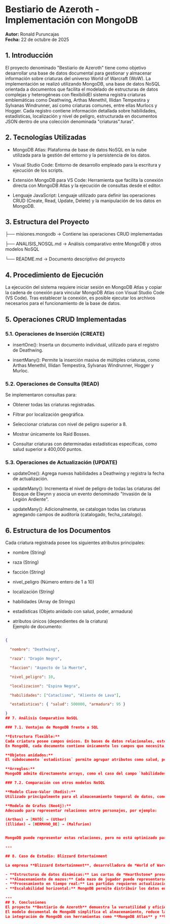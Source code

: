 # Bestiario de Azeroth - Implementación con MongoDB
**Autor:** Ronald Puruncajas  
**Fecha:** 22 de octubre de 2025  
## 1. Introducción
El proyecto denominado "Bestiario de Azeroth" tiene como objetivo desarrollar una base de datos documental para gestionar y almacenar información sobre criaturas del universo World of Warcraft (WoW). La implementación se realizó utilizando MongoDB, una base de datos NoSQL orientada a documentos que facilita el modelado de estructuras de datos complejas y heterogéneas con flexibilidEl sistema registra criaturas emblemáticas como Deathwing, Arthas Menethil, Illidan Tempestira y Sylvanas Windrunner, así como criaturas comunes, entre ellas Murlocs y Hogger. Cada registro contiene información detallada sobre habilidades, estadísticas, localización y nivel de peligro, estructurada en documentos JSON dentro de una colección denominada "criaturas".turas".
## 2. Tecnologías Utilizadas
- MongoDB Atlas: Plataforma de base de datos NoSQL en la nube utilizada para la gestión del entorno y la persistencia de los datos.  

- Visual Studio Code: Entorno de desarrollo empleado para la escritura y ejecución de los scripts.  

- Extensión MongoDB para VS Code: Herramienta que facilita la conexión directa con MongoDB Atlas y la ejecución de consultas desde el editor.  

- Lenguaje JavaScript: Lenguaje utilizado para definir las operaciones CRUD (Create, Read, Update, Delete) y la manipulación de los datos en MongoDB.  
## 3. Estructura del Proyecto
├── misiones.mongodb → Contiene las operaciones CRUD implementadas

├── ANALISIS_NOSQL.md → Análisis comparativo entre MongoDB y otros modelos NoSQL

└── README.md → Documento descriptivo del proyecto
## 4. Procedimiento de Ejecución
La ejecución del sistema requiere iniciar sesión en MongoDB Atlas y copiar la cadena de conexión para vincular MongoDB Atlas con Visual Studio Code (VS Code). Tras establecer la conexión, es posible ejecutar los archivos necesarios para el funcionamiento de la base de datos.
## 5. Operaciones CRUD Implementadas
### 5.1. Operaciones de Inserción (CREATE)
- insertOne(): Inserta un documento individual, utilizado para el registro de Deathwing.  

- insertMany(): Permite la inserción masiva de múltiples criaturas, como Arthas Menethil, Illidan Tempestira, Sylvanas Windrunner, Hogger y Murloc.  
### 5.2. Operaciones de Consulta (READ)
Se implementaron consultas para:  

- Obtener todas las criaturas registradas.  

- Filtrar por localización geográfica.  

- Seleccionar criaturas con nivel de peligro superior a 8.  

- Mostrar únicamente los Raid Bosses.  

- Consultar criaturas con determinadas estadísticas específicas, como salud superior a 400,000 puntos.  
### 5.3. Operaciones de Actualización (UPDATE)
- updateOne(): Agrega nuevas habilidades a Deathwing y registra la fecha de actualización.  

- updateMany(): Incrementa el nivel de peligro de todas las criaturas del Bosque de Elwynn y asocia un evento denominado "Invasión de la Legión Ardiente".  

- updateMany(): Adicionalmente, se catalogan todas las criaturas agregando campos de auditoría (catalogado, fecha_catalogo).  
## 6. Estructura de los Documentos
Cada criatura registrada posee los siguientes atributos principales:  

- nombre (String)  

- raza (String)  

- facción (String)  

- nivel_peligro (Número entero de 1 a 10)  

- localización (String)  

- habilidades (Array de Strings)  

- estadísticas (Objeto anidado con salud, poder, armadura)  

- atributos únicos (dependientes de la criatura)  
Ejemplo de documento:  
```json

{

  "nombre": "Deathwing",

  "raza": "Dragón Negro",

  "faccion": "Aspecto de la Muerte",

  "nivel_peligro": 10,

  "localizacion": "Espina Negra",

  "habilidades": ["Cataclismo", "Aliento de Lava"],

  "estadisticas": { "salud": 500000, "armadura": 95 }

}
## 7. Análisis Comparativo NoSQL

### 7.1. Ventajas de MongoDB frente a SQL

**Estructura flexible:**  
Cada criatura posee campos únicos. En bases de datos relacionales, esto implicaría múltiples tablas y columnas nulas, así como operaciones JOIN adicionales.  
En MongoDB, cada documento contiene únicamente los campos que necesita, sin requerir relaciones explícitas.  

**Objetos anidados:**  
El subdocumento `estadisticas` permite agrupar atributos como salud, poder y armadura dentro de un mismo campo, evitando la necesidad de crear tablas auxiliares.  

**Arreglos:**  
MongoDB admite directamente arrays, como el caso del campo `habilidades`, que en un sistema relacional requeriría una tabla intermedia para representar relaciones de tipo muchos-a-muchos.  

### 7.2. Comparación con otros modelos NoSQL

**Modelo Clave-Valor (Redis):**  
Utilizado principalmente para el almacenamiento temporal de datos, como sesiones de jugadores o listas de usuarios en línea. Redis ofrece una latencia menor a 1 ms, siendo ideal para operaciones en tiempo real.  

**Modelo de Grafos (Neo4j):**  
Adecuado para representar relaciones entre personajes, por ejemplo:  

(Arthas) → [MATÓ] → (Uther)
(Illidan) → [HERMANO_DE] → (Malfurion)


MongoDB puede representar estas relaciones, pero no está optimizado para consultas de grafos complejos, donde Neo4j ofrece un mejor rendimiento y expresividad semántica.  

---

## 8. Caso de Estudio: Blizzard Entertainment

La empresa **Blizzard Entertainment**, desarrolladora de *World of Warcraft* y *Hearthstone*, emplea **MongoDB** en varios de sus proyectos debido a las siguientes razones:  

- **Estructuras de datos dinámicas:** Las cartas de *Hearthstone* presentan atributos variables, que son fácilmente modeladas mediante documentos en MongoDB.  
- **Almacenamiento de mazos:** Cada mazo de jugador puede representarse como un arreglo de cartas, lo que simplifica su consulta y actualización.  
- **Procesamiento en tiempo real:** Las partidas requieren actualizaciones constantes del estado del juego, que MongoDB maneja eficientemente mediante operaciones como `updateOne()`.  
- **Escalabilidad horizontal:** MongoDB permite distribuir los datos entre varios nodos, garantizando alta disponibilidad ante grandes volúmenes de jugadores activos.  

---
## 9. Conclusiones
El proyecto **Bestiario de Azeroth** demuestra la versatilidad y eficiencia de **MongoDB** en la representación de información compleja y heterogénea, como la asociada a criaturas con atributos variables.  
El modelo documental de MongoDB simplifica el almacenamiento, reduce la redundancia y elimina las limitaciones de los modelos relacionales.  
La integración de MongoDB con herramientas como **MongoDB Atlas** y **Visual Studio Code** proporciona un entorno de desarrollo ágil y escalable, adecuado tanto para aplicaciones académicas como para la industria de los videojuegos.
